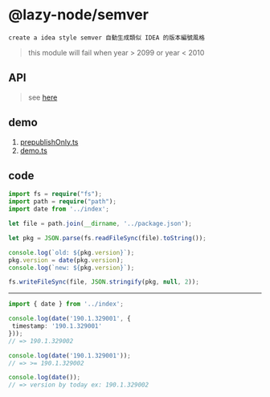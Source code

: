 # @lazy-node/semver

    create a idea style semver 自動生成類似 IDEA 的版本編號風格

> this module will fail when year > 2099 or year < 2010

## API

> see [here](index.d.ts)

## demo

1. [prepublishOnly.ts](script/prepublishOnly.ts)
2. [demo.ts](test/demo.ts)

## code

```ts
import fs = require("fs");
import path = require("path");
import date from '../index';

let file = path.join(__dirname, '../package.json');

let pkg = JSON.parse(fs.readFileSync(file).toString());

console.log(`old: ${pkg.version}`);
pkg.version = date(pkg.version);
console.log(`new: ${pkg.version}`);

fs.writeFileSync(file, JSON.stringify(pkg, null, 2));
```

---

```ts
import { date } from '../index';

console.log(date('190.1.329001', {
 timestamp: '190.1.329001'
}));
// => 190.1.329002

console.log(date('190.1.329001'));
// => >= 190.1.329002

console.log(date());
// => version by today ex: 190.1.329002
```

